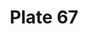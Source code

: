 ---
pid: '67'
an: '7'
title: Plate 67
rev_year: 
_date: 
caption: Cheveux Courts sous un Chignon tressé. Tunique plissée.Doliman à la Sauvage.
translation: Short hair under a braid bun. Wrinkled tunic. Wild looking Doliman.
student: Ana Karen Aguero
keywords: "[ Chignon, tressé,plissée,Doliman ]"
permalink: /plates/67/
layout: plate-page
---